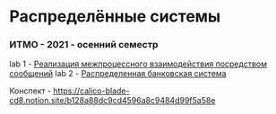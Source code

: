 # Распределённые системы
### ИТМО - 2021 - осенний семестр

lab 1 - [Реализация межпроцессного
взаимодействия посредством сообщений](https://github.com/DamirJann/distribution_system/tree/lab1)
lab 2 - [Распределенная банковская система](https://github.com/DamirJann/distribution_system/tree/lab2)


Конспект - https://calico-blade-cd8.notion.site/b128a88dc9cd4596a8c9484d99f5a58e
